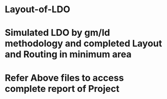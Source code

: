 # Layout-of-LDO


# Simulated LDO by gm/Id methodology and completed Layout and Routing in minimum area

# Refer Above files to access complete report of Project
